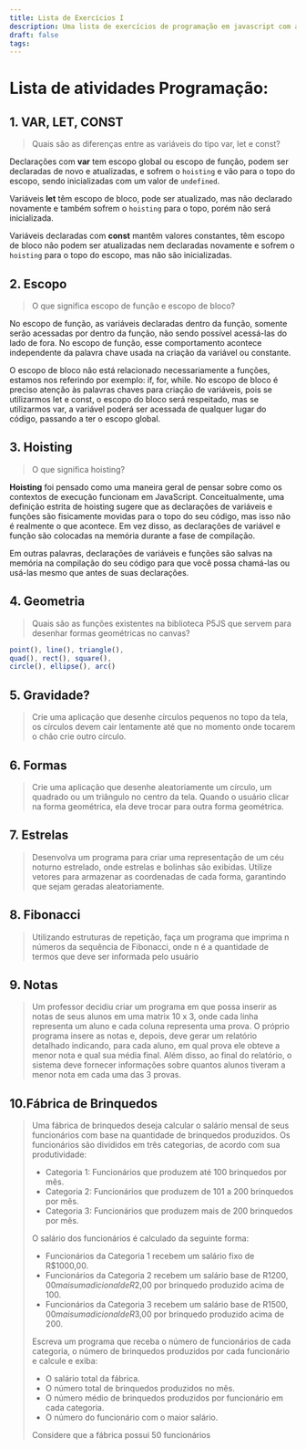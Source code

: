```yaml
---
title: Lista de Exercícios I
description: Uma lista de exercícios de programação em javascript com a biblioteca p5
draft: false
tags:
---
```

<script src="./ExecI/exec-balls.js"></script>
<script src="./ExecI/exec-geo.js"></script>
<script src="./ExecI/exec-stars.js"></script>
<script src="./ExecI/exec-fibonacci.js"></script>
<script src="./ExecI/exec-exam.js"></script>
<script src="./ExecI/exec-factory.js"></script>
# Lista de atividades Programação:

## 1. VAR, LET, CONST

>Quais são as diferenças entre as variáveis do tipo var, let e const?

Declarações com __var__ tem escopo global ou escopo de função, podem ser declaradas de novo e atualizadas, e sofrem o `hoisting` e vão para o topo do escopo, sendo inicializadas com um valor de `undefined`.   

Variáveis __let__ têm escopo de bloco, pode ser atualizado, mas não declarado novamente e também sofrem o `hoisting` para o topo, porém não será inicializada.   

Variáveis declaradas com __const__ mantêm valores constantes, têm escopo de bloco não podem ser atualizadas nem declaradas novamente e sofrem o `hoisting` para o topo do escopo, mas não são inicializadas.  

## 2. Escopo

>O que significa escopo de função e escopo de bloco?

No escopo de função, as variáveis declaradas dentro da função, somente serão acessadas por dentro da função, não sendo possível acessá-las do lado de fora. No escopo de função, esse comportamento acontece independente da palavra chave usada na criação da variável ou constante.   

O escopo de bloco não está relacionado necessariamente a funções, estamos nos referindo por exemplo: if, for, while. No escopo de bloco é preciso atenção às palavras chaves para criação de variáveis, pois se utilizarmos let e const, o escopo do bloco será respeitado, mas se utilizarmos var, a variável poderá ser acessada de qualquer lugar do código, passando a ter o escopo global.  

## 3. Hoisting

>O que significa hoisting?

__Hoisting__ foi pensado como uma maneira geral de pensar sobre como os contextos de execução funcionam em JavaScript. Conceitualmente, uma definição estrita de hoisting sugere que as declarações de variáveis e funções são fisicamente movidas para o topo do seu código, mas isso não é realmente o que acontece. Em vez disso, as declarações de variável e função são colocadas na memória durante a fase de compilação.  

Em outras palavras, declarações de variáveis e funções são salvas na memória na compilação do seu código para que você possa chamá-las ou usá-las mesmo que antes de suas declarações.  

## 4. Geometria

>Quais são as funções existentes na biblioteca P5JS que servem para desenhar formas geométricas no canvas?

```js
point(), line(), triangle(), 
quad(), rect(), square(), 
circle(), ellipse(), arc()
```

## 5. Gravidade?

>Crie uma aplicação que desenhe círculos pequenos no topo da tela, os círculos devem cair lentamente até que no momento onde tocarem o chão crie outro círculo.

<div class="sketch-holder" id="exec-balls"></div>

## 6. Formas

>Crie uma aplicação que desenhe aleatoriamente um círculo, um quadrado ou um triângulo no centro da tela. Quando o usuário clicar na forma geométrica, ela deve trocar para outra forma geométrica.

<div class="sketch-holder" id="exec-geo"></div>

## 7. Estrelas

>Desenvolva um programa para criar uma representação de um céu noturno estrelado, onde estrelas e bolinhas são exibidas. Utilize vetores para armazenar as coordenadas de cada forma, garantindo que sejam geradas aleatoriamente.

<div class="sketch-holder" id="exec-stars"></div>

## 8. Fibonacci

>Utilizando estruturas de repetição, faça um programa que imprima n números da sequência de Fibonacci, onde n é a quantidade de termos que deve ser informada pelo usuário

<div class="sketch-holder" id="exec-fibonacci"></div>

## 9. Notas

>Um professor decidiu criar um programa em que possa inserir as notas de seus alunos em uma matrix 10 x 3, onde cada linha representa um aluno e cada coluna representa uma prova.
>O próprio programa insere as notas e, depois, deve gerar um relatório detalhado indicando, para cada aluno, em qual prova ele obteve a menor nota e qual sua média final.
>Além disso, ao final do relatório, o sistema deve fornecer informações sobre quantos alunos tiveram a menor nota em cada uma das 3 provas.

<div class="sketch-holder" id="exec-exam"></div>

## 10.Fábrica de Brinquedos

>Uma fábrica de brinquedos deseja calcular o salário mensal de seus funcionários com base na quantidade de brinquedos produzidos. Os funcionários são divididos em três categorias, de acordo com sua produtividade:
> - Categoria 1: Funcionários que produzem até 100 brinquedos por mês.
> - Categoria 2: Funcionários que produzem de 101 a 200 brinquedos por mês. 
> - Categoria 3: Funcionários que produzem mais de 200 brinquedos por mês. 
> 
>O salário dos funcionários é calculado da seguinte forma:
> - Funcionários da Categoria 1 recebem um salário fixo de R$1000,00. 
> - Funcionários da Categoria 2 recebem um salário base de R$1200,00 mais um adicional de R$2,00 por brinquedo produzido acima de 100. 
> - Funcionários da Categoria 3 recebem um salário base de R$1500,00 mais um adicional de R$3,00 por brinquedo produzido acima de 200.
> 
>Escreva um programa que receba o número de funcionários de cada categoria, o número de brinquedos produzidos por cada funcionário e calcule e exiba:
>- O salário total da fábrica. 
>- O número total de brinquedos produzidos no mês. 
>- O número médio de brinquedos produzidos por funcionário em cada categoria. 
>- O número do funcionário com o maior salário.
> 
>Considere que a fábrica possui 50 funcionários

<div class="sketch-holder" id="exec-factory"></div>